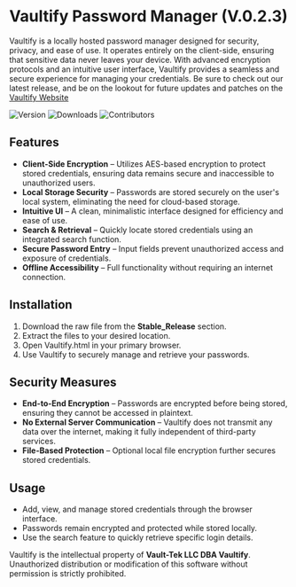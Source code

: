 # Vaultify Password Manager (V.0.2.3)

Vaultify is a locally hosted password manager designed for security, privacy, and ease of use. It operates entirely on the client-side, ensuring that sensitive data never leaves your device. With advanced encryption protocols and an intuitive user interface, Vaultify provides a seamless and secure experience for managing your credentials. Be sure to check out our latest release, and be on the lookout for future updates and patches on the [Vaultify Website](https://vaultify.pages.dev/)

![Version](https://img.shields.io/badge/Version-v0.2.3-blue?style=flat-square&logo=github&logoColor=white)
![Downloads](https://img.shields.io/github/downloads/keeweb/keeweb/total?logo=github&logoColor=white&label=Downloads&color=376892)
![Contributors](https://img.shields.io/badge/Contributors-12-blue?style=flat-square&logo=github&logoColor=white)

## Features

- **Client-Side Encryption** – Utilizes AES-based encryption to protect stored credentials, ensuring data remains secure and inaccessible to unauthorized users.  
- **Local Storage Security** – Passwords are stored securely on the user's local system, eliminating the need for cloud-based storage.  
- **Intuitive UI** – A clean, minimalistic interface designed for efficiency and ease of use.  
- **Search & Retrieval** – Quickly locate stored credentials using an integrated search function.  
- **Secure Password Entry** – Input fields prevent unauthorized access and exposure of credentials.  
- **Offline Accessibility** – Full functionality without requiring an internet connection.  

## Installation

1. Download the raw file from the **Stable_Release** section.  
2. Extract the files to your desired location.  
3. Open Vaultify.html in your primary browser.  
4. Use Vaultify to securely manage and retrieve your passwords.  

## Security Measures

- **End-to-End Encryption** – Passwords are encrypted before being stored, ensuring they cannot be accessed in plaintext.  
- **No External Server Communication** – Vaultify does not transmit any data over the internet, making it fully independent of third-party services.  
- **File-Based Protection** – Optional local file encryption further secures stored credentials.  

## Usage

- Add, view, and manage stored credentials through the browser interface.  
- Passwords remain encrypted and protected while stored locally.  
- Use the search feature to quickly retrieve specific login details.  

Vaultify is the intellectual property of **Vault-Tek LLC DBA Vaultify**. Unauthorized distribution or modification of this software without permission is strictly prohibited.
